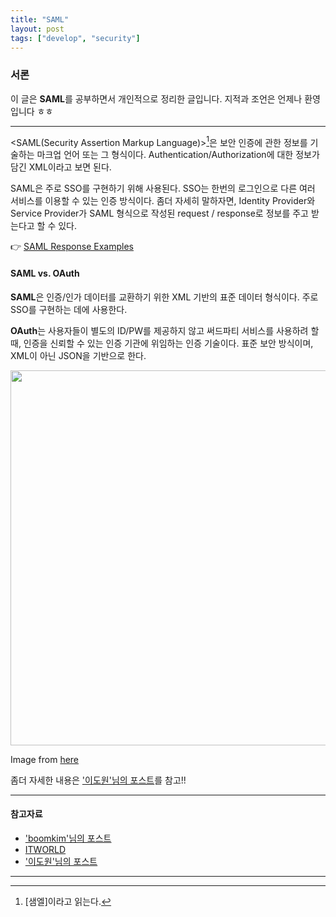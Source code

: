 ```yaml
---
title: "SAML"
layout: post
tags: ["develop", "security"]
---
```


### 서론
이 글은 **SAML**를 공부하면서 개인적으로 정리한 글입니다. 지적과 조언은 언제나 환영입니다 ㅎㅎ

<hr/>

\<SAML(Security Assertion Markup Language)\>[^1]은 <span class="half_HL">보안 인증에 관한 정보를 기술하는 마크업 언어 또는 그 형식</span>이다. Authentication/Authorization에 대한 정보가 담긴 XML이라고 보면 된다.

SAML은 주로 SSO를 구현하기 위해 사용된다. SSO는 한번의 로그인으로 다른 여러 서비스를 이용할 수 있는 인증 방식이다. 좀더 자세히 말하자면, Identity Provider와 Service Provider가 SAML 형식으로 작성된 request / response로 정보를 주고 받는다고 할 수 있다.

👉 [SAML Response Examples](https://www.samltool.com/generic_sso_res.php)


#### SAML vs. OAuth

**SAML**은 인증/인가 데이터를 교환하기 위한 XML 기반의 표준 데이터 형식이다. 주로 SSO를 구현하는 데에 사용한다.

**OAuth**는 사용자들이 별도의 ID/PW를 제공하지 않고 써드파티 서비스를 사용하려 할 때, 인증을 신뢰할 수 있는 인증 기관에 위임하는 인증 기술이다. 표준 보안 방식이며, XML이 아닌 JSON을 기반으로 한다.

<div class="img-wrapper">
<img src="https://leedo1982.github.io/post-img/2018-10-09/diff_saml_oauth_term.jpg" width="600px">
<p>Image from <a href="https://leedo1982.github.io/blog/2018/10/09/Saml-Oauth/">here</a></p>
</div>

좀더 자세한 내용은 ['이도원'님의 포스트](https://leedo1982.github.io/blog/2018/10/09/Saml-Oauth/)를 참고!!

<hr/>

#### 참고자료

- ['boomkim'님의 포스트](https://boomkim.github.io/2018/07/11/rough-draft-of-saml/)
- [ITWORLD](https://www.itworld.co.kr/news/108736)
- ['이도원'님의 포스트](https://leedo1982.github.io/blog/2018/10/09/Saml-Oauth/)

<hr/>

[^1]: [샘엘]이라고 읽는다.